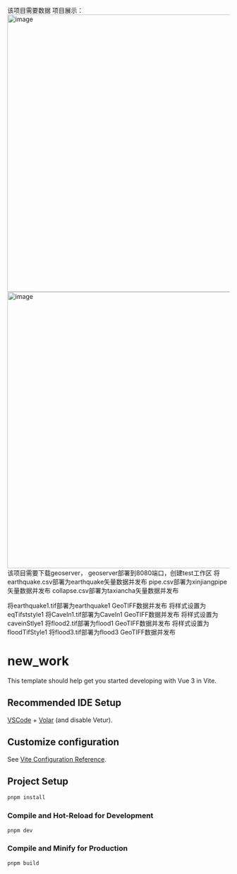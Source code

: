 该项目需要数据
项目展示：
<img width="1231" height="628" alt="image" src="https://github.com/user-attachments/assets/c8e6b662-42f8-42c8-b761-dea01dacb5a5" />
<img width="1064" height="626" alt="image" src="https://github.com/user-attachments/assets/1dd78166-34ee-45fd-ad40-29997c66d276" />
该项目需要下载geoserver，
geoserver部署到8080端口，创建test工作区
将earthquake.csv部署为earthquake矢量数据并发布
pipe.csv部署为xinjiangpipe矢量数据并发布
collapse.csv部署为taxiancha矢量数据并发布

将earthquake1.tif部署为earthquake1 GeoTIFF数据并发布 将样式设置为eqTifststyle1
将CaveIn1.tif部署为CaveIn1 GeoTIFF数据并发布 将样式设置为caveinStlye1
将flood2.tif部署为flood1 GeoTIFF数据并发布 将样式设置为floodTifStyle1
将flood3.tif部署为flood3 GeoTIFF数据并发布








# new_work

This template should help get you started developing with Vue 3 in Vite.

## Recommended IDE Setup

[VSCode](https://code.visualstudio.com/) + [Volar](https://marketplace.visualstudio.com/items?itemName=Vue.volar) (and disable Vetur).

## Customize configuration

See [Vite Configuration Reference](https://vite.dev/config/).

## Project Setup

```sh
pnpm install
```

### Compile and Hot-Reload for Development

```sh
pnpm dev
```

### Compile and Minify for Production

```sh
pnpm build
```

